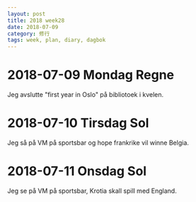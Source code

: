 ```yaml
---
layout: post
title: 2018 week28
date: 2018-07-09
category: 修行
tags: week, plan, diary, dagbok
---
```

# 2018-07-09 Mondag Regne
Jeg avslutte "first year in Oslo" på bibliotoek i kvelen.

# 2018-07-10 Tirsdag Sol
Jeg så på VM på sportsbar og hope frankrike vil winne Belgia.

# 2018-07-11 Onsdag Sol
Jeg se på VM på sportsbar, Krotia skall spill med England.
